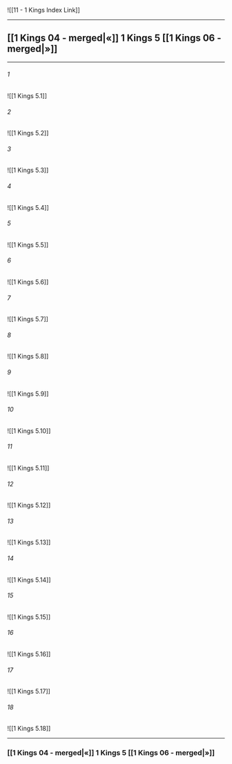 ![[11 - 1 Kings Index Link]]

---
##  [[1 Kings 04 - merged|«]] 1 Kings 5 [[1 Kings 06 - merged|»]]

---

###### 1
![[1 Kings 5.1]] 

###### 2
![[1 Kings 5.2]] 

###### 3
![[1 Kings 5.3]] 

###### 4
![[1 Kings 5.4]]

###### 5 
![[1 Kings 5.5]] 

###### 6
![[1 Kings 5.6]] 

###### 7
![[1 Kings 5.7]] 

###### 8
![[1 Kings 5.8]] 

###### 9
![[1 Kings 5.9]] 

###### 10
![[1 Kings 5.10]] 

###### 11
![[1 Kings 5.11]] 

###### 12
![[1 Kings 5.12]]

###### 13
![[1 Kings 5.13]] 

###### 14
![[1 Kings 5.14]] 

###### 15
![[1 Kings 5.15]]

###### 16
![[1 Kings 5.16]] 

###### 17
![[1 Kings 5.17]]

###### 18
![[1 Kings 5.18]] 


---
###  [[1 Kings 04 - merged|«]] 1 Kings 5 [[1 Kings 06 - merged|»]]
